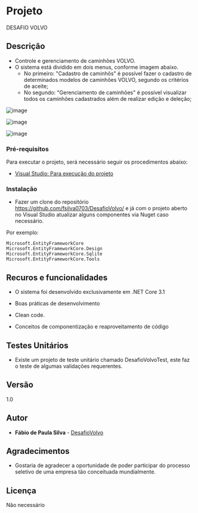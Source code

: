 # Projeto

DESAFIO VOLVO

## Descrição

- Controle e gerenciamento de caminhões VOLVO.
- O sistema está dividido em dois menus, conforme imagem abaixo. 
  - No primeiro: "Cadastro de caminhõs" é possível fazer o cadastro de determinados modelos de caminhões VOLVO, segundo os critérios de aceite;
  - No segundo: "Gerenciamento de caminhões" é possível visualizar todos os caminhões cadastrados além de realizar edição e deleção;

![image](https://user-images.githubusercontent.com/2862975/125217273-9fdd8a00-e296-11eb-99e7-29dc9d345c02.png)

![image](https://user-images.githubusercontent.com/2862975/125217380-de734480-e296-11eb-980a-738d13162625.png)

![image](https://user-images.githubusercontent.com/2862975/125217394-e7641600-e296-11eb-80a4-98c01e9c8992.png)


### Pré-requisitos

Para executar o projeto, será necessário seguir os procedimentos abaixo:

- [Visual Studio: Para execução do projeto](https://visualstudio.microsoft.com/pt-br/vs/community/)

### Instalação

- Fazer um clone do repositório https://github.com/fsilva0703/DesafioVolvo/ e já com o projeto aberto no Visual Studio atualizar alguns componentes via Nuget caso necessário.

Por exemplo:

```
Microsoft.EntityFrameworkCore
Microsoft.EntityFrameworkCore.Design
Microsoft.EntityFrameworkCore.Sqlite
Microsoft.EntityFrameworkCore.Tools
```

## Recuros e funcionalidades

- O sistema foi desenvolvido exclusivamente em .NET Core 3.1

- Boas práticas de desenvolvimento

- Clean code.

- Conceitos de componentização e reaproveitamento de código


## Testes Unitários

- Existe um projeto de teste unitário chamado DesafioVolvoTest, este faz o teste de algumas validações requerentes.
  

## Versão

1.0

## Autor

* **Fábio de Paula Silva** - [DesafioVolvo](https://github.com/fsilva0703/DesafioVolvo)

## Agradecimentos

- Gostaria de agradecer a oportunidade de poder participar do processo seletivo de uma empresa tão conceituada mundialmente.

## Licença

Não necessário

